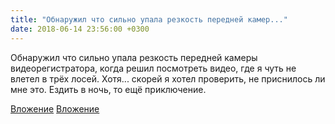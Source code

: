 ```yaml
---
title: "Обнаружил что сильно упала резкость передней камер..."
date: 2018-06-14 23:56:00 +0300
---
```


Обнаружил что сильно упала резкость передней камеры видеорегистратора, когда решил посмотреть видео, где я чуть не влетел в трёх лосей. Хотя... скорей я хотел проверить, не приснилось ли мне это. Ездить в ночь, то ещё приключение.


[Вложение](/assets/vk_photos/2/eDEIgiQ4iiI.jpg)
[Вложение](/assets/vk_photos/2/QywJVG7Gtsg.jpg)
